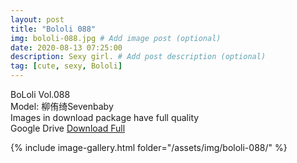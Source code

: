 ```yaml
---
layout: post
title: "Bololi 088"
img: bololi-088.jpg # Add image post (optional)
date: 2020-08-13 07:25:00
description: Sexy girl. # Add post description (optional)
tag: [cute, sexy, Bololi]
---
```

BoLoli Vol.088  
Model: 柳侑绮Sevenbaby                                                      
Images in download package have full quality                    
Google Drive [Download Full](http://gestyy.com/ewZdsp)

{% include image-gallery.html folder="/assets/img/bololi-088/" %}
